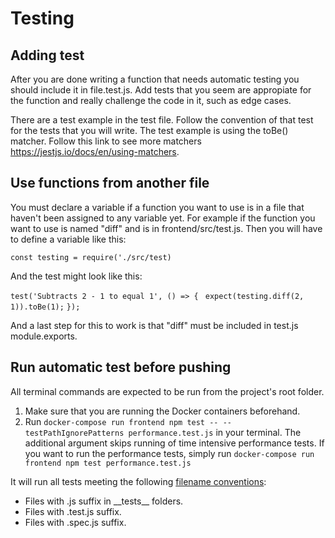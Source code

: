 # Testing

## Adding test

After you are done writing a function that needs automatic testing you should include it in file.test.js. Add tests that you seem are appropiate for the function and really challenge the code in it, such as edge cases.

There are a test example in the test file. Follow the convention of that test for the tests that you will write. The test example is using the toBe() matcher. Follow this link to see more matchers https://jestjs.io/docs/en/using-matchers.

## Use functions from another file

You must declare a variable if
a function you want to use is in a file that haven't been
assigned to any variable yet.
For example if the function you want to use is named "diff"
and is in frontend/src/test.js. Then you will have to define
a variable like this:

`const testing = require('./src/test)`

And the test might look like this:

`test('Subtracts 2 - 1 to equal 1', () => {`
` expect(testing.diff(2, 1)).toBe(1);`
`});`

And a last step for this to work is that "diff" must be included
in test.js module.exports.

## Run automatic test before pushing

All terminal commands are expected to be run from the project's root folder.

1. Make sure that you are running the Docker containers beforehand.
2. Run `docker-compose run frontend npm test -- --testPathIgnorePatterns performance.test.js` in your terminal. The additional argument skips running of time intensive performance tests. If you want to run the performance tests, simply run `docker-compose run frontend npm test performance.test.js`

It will run all tests meeting the following [filename conventions](https://create-react-app.dev/docs/running-tests/#filename-conventions):

- Files with .js suffix in \_\_tests\_\_ folders.
- Files with .test.js suffix.
- Files with .spec.js suffix.
